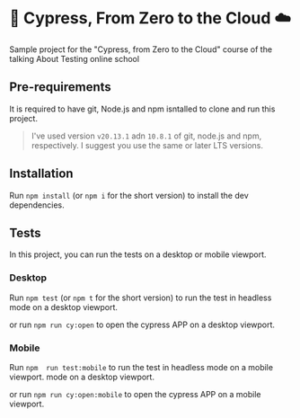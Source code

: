 # 🌲 Cypress, From Zero to the Cloud ☁️

Sample project for the "Cypress, from Zero to the Cloud" course of the talking 
About Testing online school

## Pre-requirements

It is required to have git, Node.js and npm isntalled to clone and run this project.
> I've used version `v20.13.1` adn `10.8.1` of git, node.js and npm, respectively. I suggest you
use the same or later LTS versions.
## Installation

Run `npm install` (or `npm i` for the short version) to install the dev dependencies.

## Tests

In this project, you can run the tests on a desktop or mobile viewport.

### Desktop

Run `npm test` (or `npm t` for the short version) to run the test in headless
mode on a desktop viewport.

or run `npm run cy:open` to open the cypress APP on a desktop viewport.

### Mobile

Run `npm  run test:mobile` to run the test in headless mode on a mobile viewport.
mode on a desktop viewport.

or run `npm run cy:open:mobile` to open the cypress APP on a mobile viewport.
